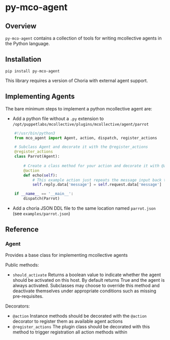 # py-mco-agent

## Overview

`py-mco-agent` contains a collection of tools for writing mcollective agents in the Python language.

## Installation

    pip install py-mco-agent
    
This library requires a version of Choria with external agent support.
    
## Implementing Agents

The bare minimum steps to implement a python mcollective agent are:

* Add a python file without a `.py` extension to `/opt/puppetlabs/mcollective/plugins/mcollective/agent/parrot`

```python
    #!/usr/bin/python3
    from mco_agent import Agent, action, dispatch, register_actions

    # Subclass Agent and decorate it with the @register_actions
    @register_actions
    class Parrot(Agent):
    
        # Create a class method for your action and decorate it with @action
        @action
        def echo(self):
            # This example action just repeats the message input back to the caller
            self.reply.data['message'] = self.request.data['message']

    if __name__ == '__main__':
        dispatch(Parrot)
```
        
* Add a choria JSON DDL file to the same location named `parrot.json` (see `examples/parrot.json`)

## Reference

### Agent

Provides a base class for implementing mcollective agents

Public methods:

- `should_activate`
  Returns a boolean value to indicate whether the agent should be activated on this host.
  By default returns True and the agent is always activated. Subclasses may choose to override
  this method and deactivate themselves under appropriate conditions such as missing pre-requisites.

Decorators:

- `@action`
  Instance methods should be decorated with the `@action` decorator to register them as available agent actions
- `@register_actions`
  The plugin class should be decorated with this method to trigger registration all action methods within
  

